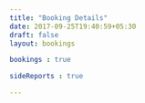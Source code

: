 ```yaml
---
title: "Booking Details"
date: 2017-09-25T19:40:59+05:30
draft: false
layout: bookings

bookings : true

sideReports : true

---
```

